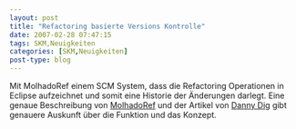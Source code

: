 ```yaml
---
layout: post
title: "Refactoring basierte Versions Kontrolle"
date: 2007-02-28 07:47:15
tags: SKM,Neuigkeiten
categories: [SKM,Neuigkeiten]
post-type: blog
---
```

Mit MolhadoRef einem SCM System, dass die Refactoring Operationen in Eclipse aufzeichnet und somit eine Historie der Änderungen darlegt.
Eine genaue Beschreibung von <a href="https://netfiles.uiuc.edu/dig/MolhadoRef/molhadoref.html"  title="MolhadoRef">MolhadoRef</a> und der Artikel von <a href="http://www.cs.colorado.edu/events/colloquia/current/dig.html"  title="Danny Dig">Danny Dig</a> gibt genauere Auskunft über die Funktion und das Konzept.
